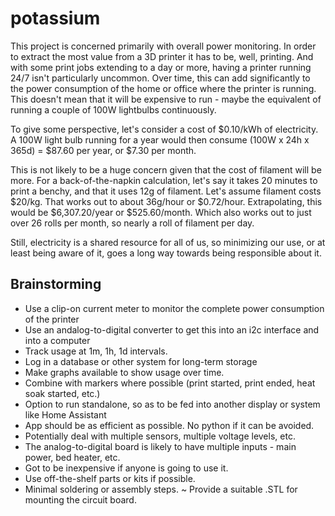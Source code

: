 # potassium
This project is concerned primarily with overall power monitoring. 
In order to extract the most value from a 3D printer it has to be, well, printing. And with some print jobs extending to a day or more, having a printer running 24/7 isn't particularly uncommon. 
Over time, this can add significantly to the power consumption of the home or office where the printer is running. This doesn't mean that it will be expensive to run - maybe the equivalent of running a couple of 100W lightbulbs continuously. 

To give some perspective, let's consider a cost of $0.10/kWh of electricity. A 100W light bulb running for a year would then consume (100W x 24h x 365d) = $87.60 per year, or $7.30 per month. 

This is not likely to be a huge concern given that the cost of filament will be more. For a back-of-the-napkin calculation, let's say it takes 20 minutes to print a benchy, and that it uses 12g of filament. Let's assume filament costs $20/kg.
That works out to about 36g/hour or $0.72/hour. Extrapolating, this would be $6,307.20/year or $525.60/month. Which also works out to just over 26 rolls per month, so nearly a roll of filament per day.

Still, electricity is a shared resource for all of us, so minimizing our use, or at least being aware of it, goes a long way towards being responsible about it.

## Brainstorming
- Use a clip-on current meter to monitor the complete power consumption of the printer
- Use an andalog-to-digital converter to get this into an i2c interface and into a computer
- Track usage at 1m, 1h, 1d intervals.
- Log in a database or other system for long-term storage
- Make graphs available to show usage over time.
- Combine with markers where possible (print started, print ended, heat soak started, etc.)
- Option to run standalone, so as to be fed into another display or system like Home Assistant
- App should be as efficient as possible. No python if it can be avoided.
- Potentially deal with multiple sensors, multiple voltage levels, etc.
- The analog-to-digital board is likely to have multiple inputs - main power, bed heater, etc.
- Got to be inexpensive if anyone is going to use it.
- Use off-the-shelf parts or kits if possible.
- Minimal soldering or assembly steps.
~ Provide a suitable .STL for mounting the circuit board.
